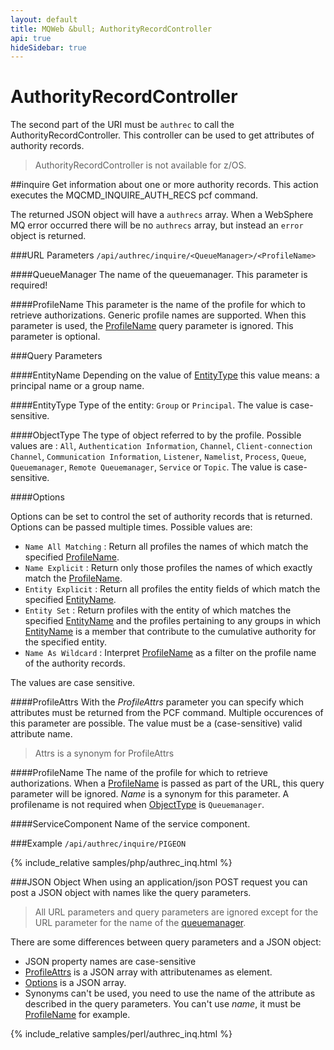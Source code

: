 ```yaml
---
layout: default
title: MQWeb &bull; AuthorityRecordController
api: true
hideSidebar: true
---
```

AuthorityRecordController
=========================

The second part of the URI must be `authrec` to call the AuthorityRecordController.
This controller can be used to get attributes of authority records.

> AuthorityRecordController is not available for z/OS.

##<a name="inquire"></a>inquire
Get information about one or more authority records. 
This action executes the MQCMD_INQUIRE_AUTH_RECS pcf command.

The returned JSON object will have a `authrecs` array. When a WebSphere MQ error occurred 
there will be no `authrecs` array, but instead an `error` object is returned.

###<a name="inquireUrl"></a>URL Parameters
`/api/authrec/inquire/<QueueManager>/<ProfileName>`

####<a name="inquireURLQueuemanager"></a>QueueManager
The name of the queuemanager. This parameter is required!

####<a name="inquireURLProfileName"></a>ProfileName
This parameter is the name of the profile for which to retrieve authorizations. Generic profile names are supported.
When this parameter is used, the [ProfileName](#inquireQueryProfileName) query parameter is ignored. This parameter 
is optional.

###<a name="inquireQuery"></a>Query Parameters

####<a name="inquireQueryEntityName"></a>EntityName
Depending on the value of [EntityType](#inquireQueryEntityType) this value means: a principal name or a group name.

####<a name="inquireQueryEntityType"></a>EntityType
Type of the entity: `Group` or `Principal`. The value is case-sensitive.

####<a name="inquireQueryObjectType"></a>ObjectType
The type of object referred to by the profile. Possible values are : `All`, `Authentication Information`, `Channel`, 
`Client-connection Channel`, `Communication Information`, `Listener`, `Namelist`, `Process`, `Queue`, `Queuemanager`,
`Remote Queuemanager`, `Service` or `Topic`. The value is case-sensitive.

####<a name="inquiryQueryOptions"></a>Options

Options can be set to control the set of authority records that is returned. Options can be passed multiple times.
Possible values are:

+ `Name All Matching` : Return all profiles the names of which match the specified [ProfileName](#inquireQueryProfileName).
+ `Name Explicit` : Return only those profiles the names of which exactly match the [ProfileName](#inquireQueryProfileName).
+ `Entity Explicit` : Return all profiles the entity fields of which match the specified [EntityName](#inquireQueryEntityName).
+ `Entity Set` : Return profiles with the entity of which matches the specified [EntityName](#inquireQueryEntityName) and the profiles pertaining to any groups in which [EntityName](#inquireQueryEntityName) is a member that contribute to the cumulative authority for the specified entity.
+ `Name As Wildcard` : Interpret [ProfileName](#inquireQueryProfileName) as a filter on the profile name of the authority records.

The values are case sensitive.

####<a name="inqueryQueryProfileAttrs"></a>ProfileAttrs
With the *ProfileAttrs* parameter you can specify which attributes must be returned from the PCF command. Multiple occurences of this parameter are possible. The value must be a (case-sensitive) valid attribute name.

> Attrs is a synonym for ProfileAttrs

####<a name="inquireQueryProfileName"></a>ProfileName
The name of the profile for which to retrieve authorizations. When a [ProfileName](#inquireURLProfileName) is passed as
part of the URL, this query parameter will be ignored. *Name* is a synonym for this parameter. A profilename is not 
required when [ObjectType](#inquireQueryObjectType) is `Queuemanager`.

####<a name="inquireQueryServiceComponent"></a>ServiceComponent
Name of the service component.

###<a name="inquiryExample"></a>Example
`/api/authrec/inquire/PIGEON`  

{% include_relative samples/php/authrec_inq.html %}

###<a name="inquireJSON"></a>JSON Object
When using an application/json POST request you can post a JSON object with names like the
query parameters.

> All URL parameters and query parameters are ignored except for the URL parameter for
> the name of the [queuemanager](#inquireUrlQueueManager).

There are some differences between query parameters and a JSON object:

+ JSON property names are case-sensitive
+ [ProfileAttrs](#inquireQueryProfileAttrs) is a JSON array with attributenames as element.
+ [Options](#inquireQueryOptions) is a JSON array.
+ Synonyms can't be used, you need to use the name of the attribute
  as described in the query parameters. You can't use *name*, it must be 
  [ProfileName](#inquireQueryProfileName) for example.
  
{% include_relative samples/perl/authrec_inq.html %}

